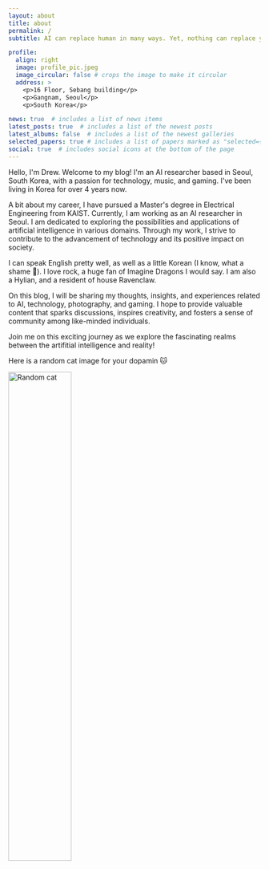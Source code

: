 ```yaml
---
layout: about
title: about
permalink: /
subtitle: AI can replace human in many ways. Yet, nothing can replace you in being you.

profile:
  align: right
  image: profile_pic.jpeg
  image_circular: false # crops the image to make it circular
  address: >
    <p>16 Floor, Sebang building</p>
    <p>Gangnam, Seoul</p>
    <p>South Korea</p>

news: true  # includes a list of news items
latest_posts: true  # includes a list of the newest posts
latest_albums: false  # includes a list of the newest galleries
selected_papers: true # includes a list of papers marked as "selected={true}"
social: true  # includes social icons at the bottom of the page
---
```


Hello, I'm Drew. Welcome to my blog! I'm an AI researcher based in Seoul, South Korea, with a passion for technology, music, and gaming. I've been living in Korea for over 4 years now.

A bit about my career, I have pursued a Master's degree in Electrical Engineering from KAIST. Currently, I am working as an AI researcher in Seoul. I am dedicated to exploring the possibilities and applications of artificial intelligence in various domains. Through my work, I strive to contribute to the advancement of technology and its positive impact on society.

I can speak English pretty well, as well as a little Korean (I know, what a shame 🥲). I love rock, a huge fan of Imagine Dragons I would say. I am also a Hylian, and a resident of house Ravenclaw.

On this blog, I will be sharing my thoughts, insights, and experiences related to AI, technology, photography, and gaming. I hope to provide valuable content that sparks discussions, inspires creativity, and fosters a sense of community among like-minded individuals.

Join me on this exciting journey as we explore the fascinating realms between the artifitial intelligence and reality!

Here is a random cat image for your dopamin 🐱

<img src="http://cataas.com/cat/funny,cute" alt="Random cat" width="50%"/>


